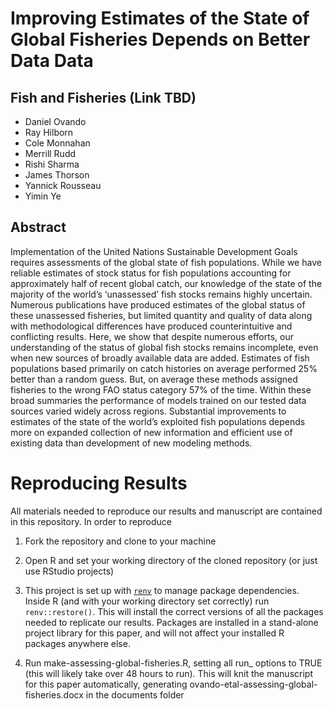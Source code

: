 
<!-- README.md is generated from README.Rmd. Please edit that file -->

# Improving Estimates of the State of Global Fisheries Depends on Better Data Data

## Fish and Fisheries (Link TBD)

-   Daniel Ovando
-   Ray Hilborn
-   Cole Monnahan
-   Merrill Rudd
-   Rishi Sharma
-   James Thorson
-   Yannick Rousseau
-   Yimin Ye

## Abstract

Implementation of the United Nations Sustainable Development Goals
requires assessments of the global state of fish populations. While we
have reliable estimates of stock status for fish populations accounting
for approximately half of recent global catch, our knowledge of the
state of the majority of the world’s ‘unassessed’ fish stocks remains
highly uncertain. Numerous publications have produced estimates of the
global status of these unassessed fisheries, but limited quantity and
quality of data along with methodological differences have produced
counterintuitive and conflicting results. Here, we show that despite
numerous efforts, our understanding of the status of global fish stocks
remains incomplete, even when new sources of broadly available data are
added. Estimates of fish populations based primarily on catch histories
on average performed 25% better than a random guess. But, on average
these methods assigned fisheries to the wrong FAO status category 57% of
the time. Within these broad summaries the performance of models trained
on our tested data sources varied widely across regions. Substantial
improvements to estimates of the state of the world’s exploited fish
populations depends more on expanded collection of new information and
efficient use of existing data than development of new modeling methods.

<!-- *Mean classification accuracy (assignment to FAO stock status category) by FAO statistical area arising from different data sources. Data source panels are ordered in descending (starting from top left) mean accuracy at the FAO region level. RLSADB Index refers to catch and abundance index drawn from RLSADB. Effective CPUE refers to an index of abundance based on reconstructed effort data. Effective CPUE+ uses CPUE along with Fisheries Management Index (FMI) and/or swept area ratio (SAR) data. For both CPUE series 'nominal' assumes a 0% technology creep, for 'effective' a 2.6% technology creep is assumed. FMI uses FMI scores to develop a prior on recent fishing mortality rates, SAR does the same but based on swept area ratio. CMSY uses the methods from Froese et al. 2017 [@froese2017]. Guess assigns a random recent B/B~MSY~ of 0.4,1, or 1.6.* -->

# Reproducing Results

All materials needed to reproduce our results and manuscript are
contained in this repository. In order to reproduce

1.  Fork the repository and clone to your machine

2.  Open R and set your working directory of the cloned repository (or
    just use RStudio projects)

3.  This project is set up with
    [`renv`](https://rstudio.github.io/renv/articles/renv.html) to
    manage package dependencies. Inside R (and with your working
    directory set correctly) run `renv::restore()`. This will install
    the correct versions of all the packages needed to replicate our
    results. Packages are installed in a stand-alone project library for
    this paper, and will not affect your installed R packages anywhere
    else.

4.  Run make-assessing-global-fisheries.R, setting all run\_ options to
    TRUE (this will likely take over 48 hours to run). This will knit
    the manuscript for this paper automatically, generating
    ovando-etal-assessing-global-fisheries.docx in the documents folder
